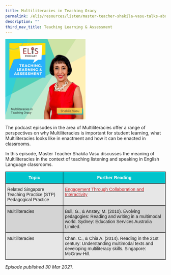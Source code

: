 ```yaml
---
title: Multiliteracies in Teaching Oracy
permalink: /elis/resources/listen/master-teacher-shakila-vasu-talks-about-multiliteracies-in-teaching-oracy/
description: ""
third_nav_title: Teaching Learning & Assessment
---
```

<img src="/images/Multiliteracies%20in%20Teaching%20Oracy.jpg" style="width:50%">
	
The podcast episodes in the area of Multiliteracies offer a range of perspectives on why Multiliteracies is important for student learning, what Multiliteracies looks like in enactment and how it can be enacted in classrooms.

In this episode, Master Teacher Shakila Vasu discusses the meaning of Multiliteracies in the context of teaching listening and speaking in English Language classrooms.

<style type="text/css">
.tg  {border-collapse:collapse;border-spacing:0;}
.tg td{border-color:black;border-style:solid;border-width:1px;font-family:Arial, sans-serif;font-size:14px;
  overflow:hidden;padding:10px 5px;word-break:normal;}
.tg th{border-color:black;border-style:solid;border-width:1px;font-family:Arial, sans-serif;font-size:14px;
  font-weight:normal;overflow:hidden;padding:10px 5px;word-break:normal;}
.tg .tg-dewj{background-color:#E7E7E7;color:#CA2126;text-align:left;text-decoration:underline;vertical-align:top}
.tg .tg-htg2{background-color:#00C4CC;color:#FFF;font-weight:bold;text-align:center;vertical-align:middle}
.tg .tg-ag2m{background-color:#E7E7E7;text-align:left;vertical-align:top}
.tg .tg-rfng{background-color:#D4D4D4;text-align:left;vertical-align:top}
</style>
<table class="tg">
<thead>
  <tr>
    <th class="tg-htg2"><span style="font-weight:600;color:#FFF;background-color:#00C4CC">Topic</span></th>
    <th class="tg-htg2"><span style="font-weight:600;color:#FFF;background-color:#00C4CC">Further Reading</span></th>
  </tr>
</thead>
<tbody>
  <tr>
    <td class="tg-ag2m">Related Singapore Teaching Practice (STP) Pedagogical Practice</td>
    <td class="tg-dewj"><a href="https://www.opal2.moe.edu.sg/csl/s/singapore-teaching-practice/wiki/page/view?title=Encouraging+Learner+Engagement"><span style="color:#CA2126;background-color:transparent">Engagement Through Collaboration and Interactivity </span></a></td>
  </tr>
  <tr>
    <td class="tg-rfng">Multiliteracies</td>
    <td class="tg-rfng">Bull, G., &amp; Anstey, M. (2010). Evolving pedagogies: Reading and writing in a multimodal world. Sydney: Education Services Australia Limited.</td>
  </tr>
  <tr>
    <td class="tg-ag2m">Multiliteracies</td>
    <td class="tg-ag2m">Chan. C., &amp; Chia A. (2014). Reading in the 21st century: Understanding multimodal texts and developing multiliteracy skills. Singapore: McGraw-Hill.</td>
  </tr>
</tbody>
</table>


<em>Episode published 30 Mar 2021.</em>